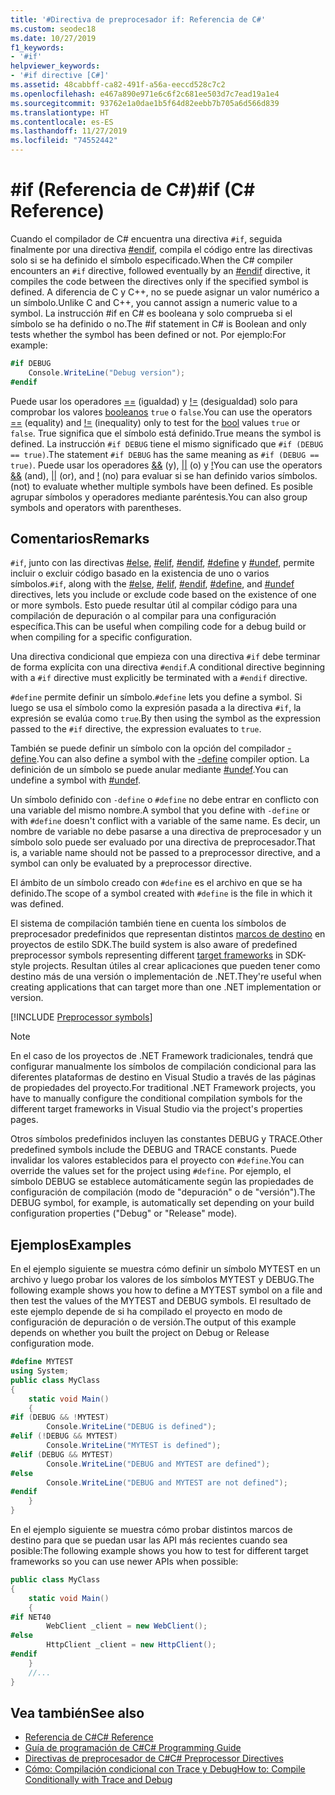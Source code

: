 ```yaml
---
title: '#Directiva de preprocesador if: Referencia de C#'
ms.custom: seodec18
ms.date: 10/27/2019
f1_keywords:
- '#if'
helpviewer_keywords:
- '#if directive [C#]'
ms.assetid: 48cabbff-ca82-491f-a56a-eeccd528c7c2
ms.openlocfilehash: e467a890e971e6c6f2c681ee503d7c7ead19a1e4
ms.sourcegitcommit: 93762e1a0dae1b5f64d82eebb7b705a6d566d839
ms.translationtype: HT
ms.contentlocale: es-ES
ms.lasthandoff: 11/27/2019
ms.locfileid: "74552442"
---
```

# <a name="if-c-reference"></a><span data-ttu-id="93679-102">#if (Referencia de C#)</span><span class="sxs-lookup"><span data-stu-id="93679-102">#if (C# Reference)</span></span>

<span data-ttu-id="93679-103">Cuando el compilador de C# encuentra una directiva `#if`, seguida finalmente por una directiva [#endif](preprocessor-endif.md), compila el código entre las directivas solo si se ha definido el símbolo especificado.</span><span class="sxs-lookup"><span data-stu-id="93679-103">When the C# compiler encounters an `#if` directive, followed eventually by an [#endif](preprocessor-endif.md) directive, it compiles the code between the directives only if the specified symbol is defined.</span></span> <span data-ttu-id="93679-104">A diferencia de C y C++, no se puede asignar un valor numérico a un símbolo.</span><span class="sxs-lookup"><span data-stu-id="93679-104">Unlike C and C++, you cannot assign a numeric value to a symbol.</span></span> <span data-ttu-id="93679-105">La instrucción #if en C# es booleana y solo comprueba si el símbolo se ha definido o no.</span><span class="sxs-lookup"><span data-stu-id="93679-105">The #if statement in C# is Boolean and only tests whether the symbol has been defined or not.</span></span> <span data-ttu-id="93679-106">Por ejemplo:</span><span class="sxs-lookup"><span data-stu-id="93679-106">For example:</span></span>

```csharp
#if DEBUG
    Console.WriteLine("Debug version");
#endif
```

<span data-ttu-id="93679-107">Puede usar los operadores [==](../operators/equality-operators.md#equality-operator-) (igualdad) y [!=](../operators/equality-operators.md#inequality-operator-) (desigualdad) solo para comprobar los valores [booleanos](../builtin-types/bool.md) `true` o `false`.</span><span class="sxs-lookup"><span data-stu-id="93679-107">You can use the operators [==](../operators/equality-operators.md#equality-operator-) (equality) and [!=](../operators/equality-operators.md#inequality-operator-) (inequality) only to test for the [bool](../builtin-types/bool.md) values `true` or `false`.</span></span> <span data-ttu-id="93679-108">True significa que el símbolo está definido.</span><span class="sxs-lookup"><span data-stu-id="93679-108">True means the symbol is defined.</span></span> <span data-ttu-id="93679-109">La instrucción `#if DEBUG` tiene el mismo significado que `#if (DEBUG == true)`.</span><span class="sxs-lookup"><span data-stu-id="93679-109">The statement `#if DEBUG` has the same meaning as `#if (DEBUG == true)`.</span></span> <span data-ttu-id="93679-110">Puede usar los operadores [&&](../operators/boolean-logical-operators.md#conditional-logical-and-operator-) (y), [&#124;&#124;](../operators/boolean-logical-operators.md#conditional-logical-or-operator-) (o) y [!](../operators/boolean-logical-operators.md#logical-negation-operator-)</span><span class="sxs-lookup"><span data-stu-id="93679-110">You can use the operators [&&](../operators/boolean-logical-operators.md#conditional-logical-and-operator-) (and), [&#124;&#124;](../operators/boolean-logical-operators.md#conditional-logical-or-operator-) (or), and [!](../operators/boolean-logical-operators.md#logical-negation-operator-)</span></span> <span data-ttu-id="93679-111">(no) para evaluar si se han definido varios símbolos.</span><span class="sxs-lookup"><span data-stu-id="93679-111">(not) to evaluate whether multiple symbols have been defined.</span></span> <span data-ttu-id="93679-112">Es posible agrupar símbolos y operadores mediante paréntesis.</span><span class="sxs-lookup"><span data-stu-id="93679-112">You can also group symbols and operators with parentheses.</span></span>

## <a name="remarks"></a><span data-ttu-id="93679-113">Comentarios</span><span class="sxs-lookup"><span data-stu-id="93679-113">Remarks</span></span>

<span data-ttu-id="93679-114">`#if`, junto con las directivas [#else](preprocessor-else.md), [#elif](preprocessor-elif.md), [#endif](preprocessor-endif.md), [#define](preprocessor-define.md) y [#undef](preprocessor-undef.md), permite incluir o excluir código basado en la existencia de uno o varios símbolos.</span><span class="sxs-lookup"><span data-stu-id="93679-114">`#if`, along with the [#else](preprocessor-else.md), [#elif](preprocessor-elif.md), [#endif](preprocessor-endif.md), [#define](preprocessor-define.md), and [#undef](preprocessor-undef.md) directives, lets you include or exclude code based on the existence of one or more symbols.</span></span> <span data-ttu-id="93679-115">Esto puede resultar útil al compilar código para una compilación de depuración o al compilar para una configuración específica.</span><span class="sxs-lookup"><span data-stu-id="93679-115">This can be useful when compiling code for a debug build or when compiling for a specific configuration.</span></span>

<span data-ttu-id="93679-116">Una directiva condicional que empieza con una directiva `#if` debe terminar de forma explícita con una directiva `#endif`.</span><span class="sxs-lookup"><span data-stu-id="93679-116">A conditional directive beginning with a `#if` directive must explicitly be terminated with a `#endif` directive.</span></span>

<span data-ttu-id="93679-117">`#define` permite definir un símbolo.</span><span class="sxs-lookup"><span data-stu-id="93679-117">`#define` lets you define a symbol.</span></span> <span data-ttu-id="93679-118">Si luego se usa el símbolo como la expresión pasada a la directiva `#if`, la expresión se evalúa como `true`.</span><span class="sxs-lookup"><span data-stu-id="93679-118">By then using the symbol as the expression passed to the `#if` directive, the expression evaluates to `true`.</span></span>

<span data-ttu-id="93679-119">También se puede definir un símbolo con la opción del compilador [-define](../compiler-options/define-compiler-option.md).</span><span class="sxs-lookup"><span data-stu-id="93679-119">You can also define a symbol with the [-define](../compiler-options/define-compiler-option.md) compiler option.</span></span> <span data-ttu-id="93679-120">La definición de un símbolo se puede anular mediante [#undef](preprocessor-undef.md).</span><span class="sxs-lookup"><span data-stu-id="93679-120">You can undefine a symbol with [#undef](preprocessor-undef.md).</span></span>

<span data-ttu-id="93679-121">Un símbolo definido con `-define` o `#define` no debe entrar en conflicto con una variable del mismo nombre.</span><span class="sxs-lookup"><span data-stu-id="93679-121">A symbol that you define with `-define` or with `#define` doesn't conflict with a variable of the same name.</span></span> <span data-ttu-id="93679-122">Es decir, un nombre de variable no debe pasarse a una directiva de preprocesador y un símbolo solo puede ser evaluado por una directiva de preprocesador.</span><span class="sxs-lookup"><span data-stu-id="93679-122">That is, a variable name should not be passed to a preprocessor directive, and a symbol can only be evaluated by a preprocessor directive.</span></span>

<span data-ttu-id="93679-123">El ámbito de un símbolo creado con `#define` es el archivo en que se ha definido.</span><span class="sxs-lookup"><span data-stu-id="93679-123">The scope of a symbol created with `#define` is the file in which it was defined.</span></span>

<span data-ttu-id="93679-124">El sistema de compilación también tiene en cuenta los símbolos de preprocesador predefinidos que representan distintos [marcos de destino](../../../standard/frameworks.md) en proyectos de estilo SDK.</span><span class="sxs-lookup"><span data-stu-id="93679-124">The build system is also aware of predefined preprocessor symbols representing different [target frameworks](../../../standard/frameworks.md) in SDK-style projects.</span></span> <span data-ttu-id="93679-125">Resultan útiles al crear aplicaciones que pueden tener como destino más de una versión o implementación de .NET.</span><span class="sxs-lookup"><span data-stu-id="93679-125">They're useful when creating applications that can target more than one .NET implementation or version.</span></span>

[!INCLUDE [Preprocessor symbols](~/includes/preprocessor-symbols.md)]

> [!NOTE]
> <span data-ttu-id="93679-126">En el caso de los proyectos de .NET Framework tradicionales, tendrá que configurar manualmente los símbolos de compilación condicional para las diferentes plataformas de destino en Visual Studio a través de las páginas de propiedades del proyecto.</span><span class="sxs-lookup"><span data-stu-id="93679-126">For traditional .NET Framework projects, you have to manually configure the conditional compilation symbols for the different target frameworks in Visual Studio via the project's properties pages.</span></span>

<span data-ttu-id="93679-127">Otros símbolos predefinidos incluyen las constantes DEBUG y TRACE.</span><span class="sxs-lookup"><span data-stu-id="93679-127">Other predefined symbols include the DEBUG and TRACE constants.</span></span> <span data-ttu-id="93679-128">Puede invalidar los valores establecidos para el proyecto con `#define`.</span><span class="sxs-lookup"><span data-stu-id="93679-128">You can override the values set for the project using `#define`.</span></span> <span data-ttu-id="93679-129">Por ejemplo, el símbolo DEBUG se establece automáticamente según las propiedades de configuración de compilación (modo de "depuración" o de "versión").</span><span class="sxs-lookup"><span data-stu-id="93679-129">The DEBUG symbol, for example, is automatically set depending on your build configuration properties ("Debug" or "Release" mode).</span></span>

## <a name="examples"></a><span data-ttu-id="93679-130">Ejemplos</span><span class="sxs-lookup"><span data-stu-id="93679-130">Examples</span></span>

<span data-ttu-id="93679-131">En el ejemplo siguiente se muestra cómo definir un símbolo MYTEST en un archivo y luego probar los valores de los símbolos MYTEST y DEBUG.</span><span class="sxs-lookup"><span data-stu-id="93679-131">The following example shows you how to define a MYTEST symbol on a file and then test the values of the MYTEST and DEBUG symbols.</span></span> <span data-ttu-id="93679-132">El resultado de este ejemplo depende de si ha compilado el proyecto en modo de configuración de depuración o de versión.</span><span class="sxs-lookup"><span data-stu-id="93679-132">The output of this example depends on whether you built the project on Debug or Release configuration mode.</span></span>

```csharp
#define MYTEST
using System;
public class MyClass
{
    static void Main()
    {
#if (DEBUG && !MYTEST)
        Console.WriteLine("DEBUG is defined");
#elif (!DEBUG && MYTEST)
        Console.WriteLine("MYTEST is defined");
#elif (DEBUG && MYTEST)
        Console.WriteLine("DEBUG and MYTEST are defined");  
#else
        Console.WriteLine("DEBUG and MYTEST are not defined");
#endif
    }
}
```

<span data-ttu-id="93679-133">En el ejemplo siguiente se muestra cómo probar distintos marcos de destino para que se puedan usar las API más recientes cuando sea posible:</span><span class="sxs-lookup"><span data-stu-id="93679-133">The following example shows you how to test for different target frameworks so you can use newer APIs when possible:</span></span>

```csharp
public class MyClass
{
    static void Main()
    {
#if NET40
        WebClient _client = new WebClient();
#else
        HttpClient _client = new HttpClient();
#endif
    }
    //...
}
```

## <a name="see-also"></a><span data-ttu-id="93679-134">Vea también</span><span class="sxs-lookup"><span data-stu-id="93679-134">See also</span></span>

- [<span data-ttu-id="93679-135">Referencia de C#</span><span class="sxs-lookup"><span data-stu-id="93679-135">C# Reference</span></span>](../index.md)
- [<span data-ttu-id="93679-136">Guía de programación de C#</span><span class="sxs-lookup"><span data-stu-id="93679-136">C# Programming Guide</span></span>](../../programming-guide/index.md)
- [<span data-ttu-id="93679-137">Directivas de preprocesador de C#</span><span class="sxs-lookup"><span data-stu-id="93679-137">C# Preprocessor Directives</span></span>](index.md)
- [<span data-ttu-id="93679-138">Cómo: Compilación condicional con Trace y Debug</span><span class="sxs-lookup"><span data-stu-id="93679-138">How to: Compile Conditionally with Trace and Debug</span></span>](../../../framework/debug-trace-profile/how-to-compile-conditionally-with-trace-and-debug.md)
